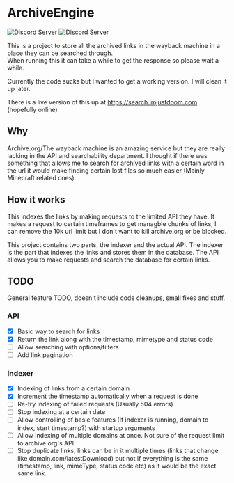# ArchiveEngine

[![Discord Server](https://img.shields.io/discord/979589333524820018?color=7289da&label=MY%20DISCORD&style=flat-square&logo=appveyor)](https://discord.gg/ydGK5jYV6t)
[![Discord Server](https://img.shields.io/discord/979589333524820018?color=7289da&label=MY%20ARCHIVE%20DISCORD&style=flat-square&logo=appveyor)](https://discord.gg/k8RcgxpnBS)
 
This is a project to store all the archived links in the wayback machine in a place they can be searched through.  
When running this it can take a while to get the response so please wait a while.

Currently the code sucks but I wanted to get a working version. I will clean it up later.

There is a live version of this up at https://search.imjustdoom.com (hopefully online)

## Why

Archive.org/The wayback machine is an amazing service but they are really lacking in the API and searchability department. I thought if there was something that allows me to search for archived links with a certain word in the url it would make finding certain lost files so much easier (Mainly Minecraft related ones).

## How it works

This indexes the links by making requests to the limited API they have. It makes a request to certain timeframes to get managble chunks of links, I can remove the 10k url limit but I don't want to kill archive.org or be blocked.

This project contains two parts, the indexer and the actual API. The indexer is the part that indexes the links and stores them in the database. The API allows you to make requests and search the database for certain links.

## TODO

General feature TODO, doesn't include code cleanups, small fixes and stuff.

### API
- [x] Basic way to search for links
- [x] Return the link along with the timestamp, mimetype and status code
- [ ] Allow searching with options/filters
- [ ] Add link pagination

### Indexer

- [x] Indexing of links from a certain domain
- [x] Increment the timestamp automatically when a request is done
- [ ] Re-try indexing of failed requests (Usually 504 errors)
- [ ] Stop indexing at a certain date
- [ ] Allow controlling of basic features (If indexer is running, domain to index, start timestamp?) with startup arguments
- [ ] Allow indexing of multiple domains at once. Not sure of the request limit to archive.org's API
- [ ] Stop duplicate links, links can be in it multiple times (links that change like domain.com/latestDownload) but not if everything is the same (timestamp, link, mimeType, status code etc) as it would be the exact same link.